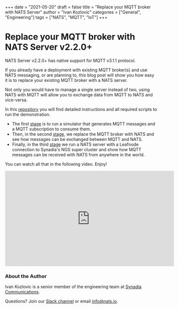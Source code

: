 +++
date = "2021-05-20"
draft = false
title = "Replace your MQTT broker with NATS Server"
author = "Ivan Kozlovic"
categories = ["General", "Engineering"]
tags = ["NATS", "MQTT", "IoT"]
+++

# Replace your MQTT broker with NATS Server v2.2.0+

NATS Server v2.2.0+ has native support for MQTT v3.1.1 protocol.

If you already have a deployment with existing MQTT broker(s) and use NATS messaging, or are planning to,
this blog post will show you how easy it is to replace your existing MQTT broker with a NATS server.

Not only you would have to manage a single server instead of two, using NATS with MQTT will allow
you to exchange data from MQTT to NATS and vice-versa.

In this [repository](https://github.com/kozlovic/nats_mqtt_demo) you will find detailed instructions
and all required scripts to run the demonstration.

* The first [stage](https://github.com/kozlovic/nats_mqtt_demo#without-nats) is to run a simulator
that generates MQTT messages and a MQTT subscription to consume them.
* Then, in the second [stage](https://github.com/kozlovic/nats_mqtt_demo#with-standalone-nats-server),
we replace the MQTT broker with NATS and see how messages can be exchanged between MQTT and NATS.
* Finally, in the third [stage](https://github.com/kozlovic/nats_mqtt_demo#with-nats-leafnode-server-connected-to-synadias-ngs)
we run a NATS server with a Leafnode connection to Synadia's NGS super cluster and show how MQTT messages
can be received with NATS from anywhere in the world.

You can watch all that in the following video. Enjoy!

<iframe width="560" height="315" src="https://www.youtube.com/embed/hiYmh9n8Yv8" title="YouTube video player"
frameborder="0" allow="accelerometer; autoplay; clipboard-write; encrypted-media; gyroscope; picture-in-picture" allowfullscreen></iframe>

### About the Author

Ivan Kozlovic is a senior member of the engineering team at [Synadia Communications](https://synadia.com).

Questions? Join our [Slack channel](https://slack.nats.io) or email [info@nats.io](mailto:info@nats.io).
